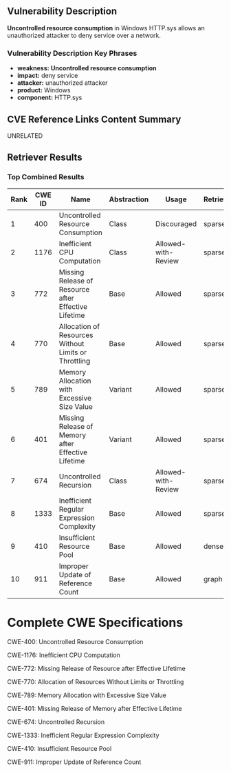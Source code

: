 ## Vulnerability Description
**Uncontrolled resource consumption** in Windows HTTP.sys allows an unauthorized attacker to deny service over a network.

### Vulnerability Description Key Phrases
- **weakness:** **Uncontrolled resource consumption**
- **impact:** deny service
- **attacker:** unauthorized attacker
- **product:** Windows
- **component:** HTTP.sys

## CVE Reference Links Content Summary
UNRELATED

## Retriever Results

### Top Combined Results

| Rank | CWE ID | Name | Abstraction | Usage  | Retrievers | Individual Scores |
|------|--------|------|-------------|-------|------------|-------------------|
| 1 | 400 | Uncontrolled Resource Consumption | Class | Discouraged | sparse | 0.163 |
| 2 | 1176 | Inefficient CPU Computation | Class | Allowed-with-Review | sparse | 0.142 |
| 3 | 772 | Missing Release of Resource after Effective Lifetime | Base | Allowed | sparse | 0.138 |
| 4 | 770 | Allocation of Resources Without Limits or Throttling | Base | Allowed | sparse | 0.123 |
| 5 | 789 | Memory Allocation with Excessive Size Value | Variant | Allowed | sparse | 0.121 |
| 6 | 401 | Missing Release of Memory after Effective Lifetime | Variant | Allowed | sparse | 0.119 |
| 7 | 674 | Uncontrolled Recursion | Class | Allowed-with-Review | sparse | 0.116 |
| 8 | 1333 | Inefficient Regular Expression Complexity | Base | Allowed | sparse | 0.114 |
| 9 | 410 | Insufficient Resource Pool | Base | Allowed | dense | 0.572 |
| 10 | 911 | Improper Update of Reference Count | Base | Allowed | graph | 0.002 |



# Complete CWE Specifications

CWE-400: Uncontrolled Resource Consumption

CWE-1176: Inefficient CPU Computation

CWE-772: Missing Release of Resource after Effective Lifetime

CWE-770: Allocation of Resources Without Limits or Throttling

CWE-789: Memory Allocation with Excessive Size Value

CWE-401: Missing Release of Memory after Effective Lifetime

CWE-674: Uncontrolled Recursion

CWE-1333: Inefficient Regular Expression Complexity

CWE-410: Insufficient Resource Pool

CWE-911: Improper Update of Reference Count